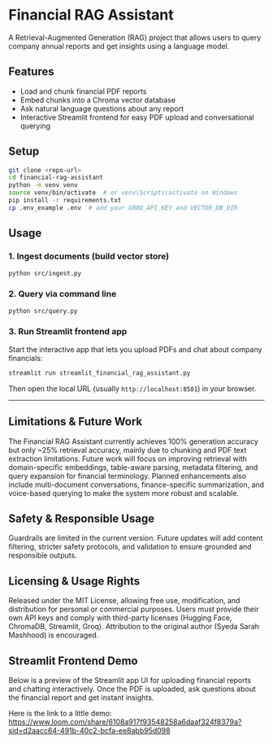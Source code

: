 # Financial RAG Assistant

A Retrieval-Augmented Generation (RAG) project that allows users to query company annual reports and get insights using a language model.

## Features

* Load and chunk financial PDF reports
* Embed chunks into a Chroma vector database
* Ask natural language questions about any report
* Interactive Streamlit frontend for easy PDF upload and conversational querying

## Setup

```bash
git clone <repo-url>
cd financial-rag-assistant
python -m venv venv
source venv/bin/activate  # or venv\Scripts\activate on Windows
pip install -r requirements.txt
cp .env_example .env  # add your GROQ_API_KEY and VECTOR_DB_DIR
```

## Usage

### 1. Ingest documents (build vector store)

```bash
python src/ingest.py
```

### 2. Query via command line

```bash
python src/query.py
```

### 3. Run Streamlit frontend app

Start the interactive app that lets you upload PDFs and chat about company financials:

```bash
streamlit run streamlit_financial_rag_assistant.py
```

Then open the local URL (usually `http://localhost:8501`) in your browser.

---

## Limitations & Future Work

The Financial RAG Assistant currently achieves 100% generation accuracy but only ~25% retrieval accuracy, mainly due to chunking and PDF text extraction limitations. Future work will focus on improving retrieval with domain-specific embeddings, table-aware parsing, metadata filtering, and query expansion for financial terminology. Planned enhancements also include multi-document conversations, finance-specific summarization, and voice-based querying to make the system more robust and scalable.

## Safety & Responsible Usage

Guardrails are limited in the current version. Future updates will add content filtering, stricter safety protocols, and validation to ensure grounded and responsible outputs.

## Licensing & Usage Rights

Released under the MIT License, allowing free use, modification, and distribution for personal or commercial purposes. Users must provide their own API keys and comply with third-party licenses (Hugging Face, ChromaDB, Streamlit, Groq). Attribution to the original author (Syeda Sarah Mashhood) is encouraged.

## Streamlit Frontend Demo

Below is a preview of the Streamlit app UI for uploading financial reports and chatting interactively. Once the PDF is uploaded, ask questions about the financial report and get instant insights.

Here is the link to a little demo: https://www.loom.com/share/6108a917f93548258a6daaf324f8379a?sid=d2aacc64-491b-40c2-bcfa-ee8abb95d098





